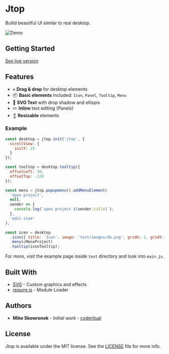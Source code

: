 # Jtop

Builld beautiful UI similar to real desktop.

![Demo](docs/hero.png)

## Getting Started

[See live version](http://coderitual.github.io/jtop/ "jtop")

## Features
- ✊ **Drag & drop** for desktop elements
- 📦 **Basic elements**  included: `Icon`, `Panel`, `Tooltip`, `Menu`
- 📝 **SVG Text** with drop shadow and ellispis
- ✏️ **Inline** text editing (Panels)
- ↕️ **Resizable** elements

### Example

```js
const desktop = jtop.init('jtop', {
  scrollView: {
    initY: 25
  }
});

const tooltop = desktop.tooltip({
  offsetLeft: 30,
  offsetTop: -120
});

const menu = jtop.popupmenu().addMenuElement(
  'open project',
  null,
  sender => {
    console.log(`open project ${sender.title}`);
  },
  'edit-item'
);

const icon = desktop
  .icon({ title: 'Icon', image: 'test/images/db.png', gridX: 1, gridY: 1 })
  .menu(cMenuProject)
  .tooltip(iconTooltip);

```

For more, visit the example page inside `test` directory and look into `main.js`.

## Built With

* [SVG](https://developer.mozilla.org/pl/docs/Web/SVG) - Custom graphics and effects
* [require.js](http://requirejs.org/) - Module Loader

## Authors

* **Mike Skowronek** - *Initial work* - [coderitual](https://twitter.com/coderitual)

## License

Jtop is available under the MIT license. See the [LICENSE](LICENSE) file for more info.

